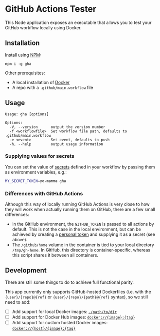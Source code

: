 # GitHub Actions Tester

This Node application exposes an executable that allows you to test
your GitHub workflow locally using Docker.


## Installation

Install using [NPM](https://npmjs.com/):

```
npm i -g gha
```

Other prerequisites:

* A local installation of [Docker](https://docker.com/)
* A repo with a `.github/main.workflow` file


## Usage

```
Usage: gha [options]

Options:
  -V, --version      output the version number
  -f <workflowfile>  Set workflow file path, defaults to .github/main.workflow
  -e <event>         Set event, defaults to push
  -h, --help         output usage information
```

### Supplying values for secrets

You can set the value of [secrets](https://developer.github.com/actions/creating-workflows/storing-secrets/) defined in your workflow by passing them as environment variables, e.g.:

```sh
MY_SECRET_TOKEN=yo-mamma gha
```

### Differences with GitHub Actions

Although this way of locally running GitHub Actions is very close to how they
will work when actually running them on GitHub, there are a few small differences:

* In the GitHub environment, the `GITHUB_TOKEN` is passed to all actions by default. This is not the case in the local environment, but can be achieved by creating a [personal token](https://github.com/settings/tokens/new?scopes=repo&description=GHA) and supplying it as a secret (see above).
* The `/github/home` volume in the container is tied to your local directory `/tmp/gh-home`. In GitHub, this directory is container-specific, whereas this script shares it between all containers.


## Development

There are still some things to do to achieve full functional parity.

This app currently only supports GitHub-hosted Dockerfiles (i.e. with the
`{user}/{repo}@{ref}` or `{user}/{repo}/{path}@{ref}` syntax), so we still need
to add:

- [ ] Add support for local Docker images: [`./path/to/dir`](https://developer.github.com/actions/creating-workflows/workflow-configuration-options/#using-a-dockerfile-image-in-an-action)
- [ ] Add support for Docker Hub images: [`docker://{image}:{tag}`](https://developer.github.com/actions/creating-workflows/workflow-configuration-options/#using-a-dockerfile-image-in-an-action)
- [ ] Add support for custom hosted Docker images: [`docker://{host}/{image}:{tag}`](https://developer.github.com/actions/creating-workflows/workflow-configuration-options/#using-a-dockerfile-image-in-an-action)
